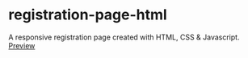 # registration-page-html
A responsive registration page created with HTML, CSS &amp; Javascript. [Preview](https://sanaudoekong.github.io/registration-page-html/)
